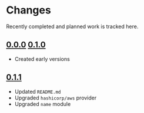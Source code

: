 # Changes
Recently completed and planned work is tracked here.

## [0.0.0](.) [0.1.0](.)
- Created early versions

## [0.1.1](.)
- Updated `README.md`
- Upgraded `hashicorp/aws` provider
- Upgraded `name` module

